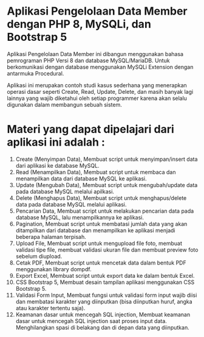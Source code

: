 # Aplikasi Pengelolaan Data Member dengan PHP 8, MySQLi, dan Bootstrap 5
Aplikasi Pengelolaan Data Member ini dibangun menggunakan bahasa pemrograman PHP Versi 8 dan database MySQL/MariaDB. Untuk berkomunikasi dengan database menggunakan MySQLi Extension dengan antarmuka Procedural.

Aplikasi ini merupakan contoh studi kasus sederhana yang menerapkan operasi dasar seperti Create, Read, Update, Delete, dan masih banyak lagi lainnya yang wajib diketahui oleh setiap programmer karena akan selalu digunakan dalam membangun sebuah sistem.

# Materi yang dapat dipelajari dari aplikasi ini adalah : 		
1. Create (Menyimpan Data),
Membuat script untuk menyimpan/insert data dari aplikasi ke database MySQL.
2. Read (Menampilkan Data),
Membuat script untuk membaca dan menampilkan data dari database MySQL ke aplikasi.
3. Update (Mengubah Data),
Membuat script untuk mengubah/update data pada database MySQL melalui apilkasi.
4. Delete (Menghapus Data),
Membuat script untuk menghapus/delete data pada database MySQL melalui aplikasi.
5. Pencarian Data,
Membuat script untuk melakukan pencarian data pada database MySQL, lalu menampilkannya ke aplikasi.
6. Pagination,
Membuat script untuk membatasi jumlah data yang akan ditampilkan dari database dan menampilkan ke aplikasi menjadi beberapa halaman terpisah.
7. Upload File,
Membuat script untuk mengupload file foto, membuat validasi tipe file, membuat validasi ukuran file dan membuat preview foto sebelum diupload.
8. Cetak PDF,
Membuat script untuk mencetak data dalam bentuk PDF menggunakan library dompdf. 
9. Export Excel,
Membuat script untuk export data ke dalam bentuk Excel.
10.	CSS Bootstrap 5,
Membuat desain tampilan aplikasi menggunakan CSS Bootstrap 5.
11.	Validasi Form Input,
Membuat fungsi untuk validasi form input wajib diisi dan membatasi karakter yang diinputkan (bisa diinputkan huruf, angka atau karakter tertentu saja).
12.	Keamanan dasar untuk mencegah SQL injection,
Membuat keamanan dasar untuk mencegah SQL injection saat proses input data. Menghilangkan spasi di belakang dan di depan data yang diinputkan.

